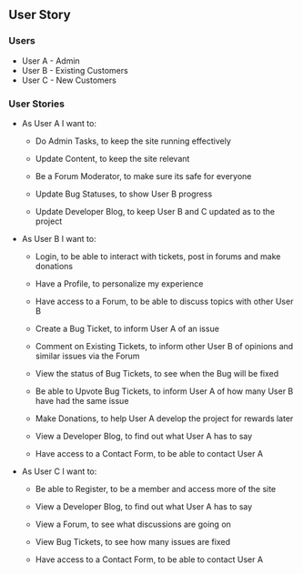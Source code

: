 ## User Story

### Users

- User A - Admin
- User B - Existing Customers
- User C - New Customers


### User Stories

- As User A I want to:

    - Do Admin Tasks, to keep the site running effectively
    
    - Update Content, to keep the site relevant
    
    - Be a Forum Moderator, to make sure its safe for everyone
    
    - Update Bug Statuses, to show User B progress
    
    - Update Developer Blog, to keep User B and C updated as to the project

- As User B I want to:

    - Login, to be able to interact with tickets, post in forums and make donations
    
    - Have a Profile, to personalize my experience 
    
    - Have access to a Forum, to be able to discuss topics with other User B
    
    - Create a Bug Ticket, to inform User A of an issue
    
    - Comment on Existing Tickets, to inform other User B of opinions and similar issues via the Forum
    
    - View the status of Bug Tickets, to see when the Bug will be fixed
    
    - Be able to Upvote Bug Tickets, to inform User A of how many User B have had the same issue
    
    - Make Donations, to help User A develop the project for rewards later
    
    - View a Developer Blog, to find out what User A has to say
    
    - Have access to a Contact Form, to be able to contact User A
    
- As User C I want to:

    - Be able to Register, to be a member and access more of the site
    
    - View a Developer Blog, to find out what User A has to say
    
    - View a Forum, to see what discussions are going on
    
    - View Bug Tickets, to see how many issues are fixed
    
    - Have access to a Contact Form, to be able to contact User A